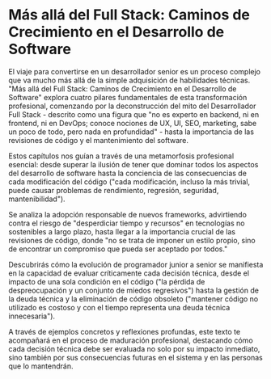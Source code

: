 # Más allá del Full Stack: Caminos de Crecimiento en el Desarrollo de Software

El viaje para convertirse en un desarrollador senior es un proceso complejo que va mucho más allá de la simple adquisición de habilidades técnicas. "Más allá del Full Stack: Caminos de Crecimiento en el Desarrollo de Software" explora cuatro pilares fundamentales de esta transformación profesional, comenzando por la deconstrucción del mito del Desarrollador Full Stack - descrito como una figura que "no es experto en backend, ni en frontend, ni en DevOps; conoce nociones de UX, UI, SEO, marketing, sabe un poco de todo, pero nada en profundidad" - hasta la importancia de las revisiones de código y el mantenimiento del software.

Estos capítulos nos guían a través de una metamorfosis profesional esencial: desde superar la ilusión de tener que dominar todos los aspectos del desarrollo de software hasta la conciencia de las consecuencias de cada modificación del código ("cada modificación, incluso la más trivial, puede causar problemas de rendimiento, regresión, seguridad, mantenibilidad").

Se analiza la adopción responsable de nuevos frameworks, advirtiendo contra el riesgo de "desperdiciar tiempo y recursos" en tecnologías no sostenibles a largo plazo, hasta llegar a la importancia crucial de las revisiones de código, donde "no se trata de imponer un estilo propio, sino de encontrar un compromiso que pueda ser aceptado por todos."

Descubrirás cómo la evolución de programador junior a senior se manifiesta en la capacidad de evaluar críticamente cada decisión técnica, desde el impacto de una sola condición en el código ("la pérdida de despreocupación y un conjunto de miedos regresivos") hasta la gestión de la deuda técnica y la eliminación de código obsoleto ("mantener código no utilizado es costoso y con el tiempo representa una deuda técnica innecesaria").

A través de ejemplos concretos y reflexiones profundas, este texto te acompañará en el proceso de maduración profesional, destacando cómo cada decisión técnica debe ser evaluada no solo por su impacto inmediato, sino también por sus consecuencias futuras en el sistema y en las personas que lo mantendrán.
